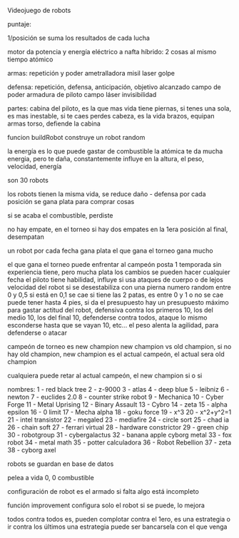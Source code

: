 Videojuego de robots


puntaje:

1/posición
se suma los resultados de cada lucha

motor da potencia y energía
eléctrico
a nafta 
híbrido: 2 cosas al mismo tiempo
atómico

armas:
repetición y poder
ametralladora
misil
laser
golpe


defensa:
repetición, defensa, anticipación, objetivo alcanzado
campo de poder
armadura de piloto
campo láser
invisibilidad

partes:
cabina del piloto, es la que mas vida tiene
piernas, si tenes una sola, es mas inestable, si te caes perdes
cabeza, es la vida
brazos, equipan armas
torso, defiende la cabina

funcion buildRobot
construye un robot random

la energía es lo que puede gastar de combustible
la atómica te da mucha energia, pero te daña, constantemente
influye en la altura, el peso, velocidad, energía

son 30 robots


los robots tienen la misma vida, se reduce daño - defensa
por cada posición se gana plata para comprar cosas

si se acaba el combustible, perdiste

no hay empate, en el torneo si hay dos empates en la 1era posición al final, desempatan

un robot por cada fecha gana plata
el que gana el torneo gana mucho

el que gana el torneo puede enfrentar al campeón posta
1 temporada sin experiencia tiene, pero mucha plata
los cambios se pueden hacer cualquier fecha
el piloto tiene habilidad, influye si usa ataques de cuerpo o de lejos
velocidad del robot
si se desestabiliza con una pierna numero random entre 0 y 0,5
si está en 0,1 se cae
si tiene las 2 patas, es entre 0 y 1 o no se cae
puede tener hasta 4 pies, si da el presupuesto
hay un presupuesto máximo para gastar
actitud del robot, defensiva contra los primeros 10, los del medio 10, los del final 10, defenderse contra todos, ataque lo mismo
esconderse hasta que se vayan 10, etc…
el peso alenta la agilidad, para defenderse o atacar

campeón de torneo es new champion
new champion vs old champion, si no hay old champion, new champion es el actual campeón, el actual sera old champion

cualquiera puede retar al actual campeón, el new champion si o si

nombres:
1 - red black tree
2 - z-9000
3 - atlas
4 - deep blue
5 - leibniz
6 - newton
7 - euclides 2.0
8 - counter strike robot
9 - Mechanica
10 - Cyber Forge
11 - Metal Uprising
12 - Binary Assault
13 - Cybro
14 - zeta
15 - alpha epsilon
16 - 0 limit
17 - Mecha alpha
18 - goku force
19 - x^3
20 - x^2+y^2=1
21 - intel transistor
22 - megaled
23 - mediafire
24 - circle sort
25 - chad ia
26 - chain soft
27 - ferrari virtual
28 - hardware constrictor
29 - green chip
30 - robotgroup
31 - cybergalactus
32 - banana apple cyborg metal
33 - fox robot
34 - metal math
35 - potter calculadora
36 - Robot Rebellion
37 - zeta
38 - cyborg axel

robots se guardan en base de datos

pelea a vida 0, 0 combustible

configuración de robot es el armado
si falta algo está incompleto

función improvement configura solo el robot si se puede, lo mejora

todos contra todos es, pueden complotar contra el 1ero, es una estrategia
o ir contra los últimos
una estrategia puede ser bancarsela con el que venga
